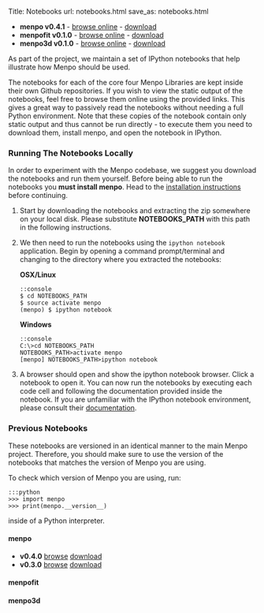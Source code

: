 Title: Notebooks
url: notebooks.html
save_as: notebooks.html

  - **menpo v0.4.1** - [browse online](http://nbviewer.ipython.org/github/menpo/menpo-notebooks/tree/v0.4.1/notebooks/) - [download](https://github.com/menpo/menpo-notebooks/archive/v0.4.1.zip)
  - **menpofit v0.1.0** - [browse online](http://nbviewer.ipython.org/github/menpo/menpofit-notebooks/tree/v0.1.0/notebooks/) - [download](https://github.com/menpo/menpofit-notebooks/archive/v0.1.0.zip)
  - **menpo3d v0.1.0** - [browse online](http://nbviewer.ipython.org/github/menpo/menpo3d-notebooks/tree/v0.1.0/notebooks/) - [download](https://github.com/menpo/menpo3d-notebooks/archive/v0.1.0.zip)

As part of the project, we maintain a set of IPython notebooks that help
illustrate how Menpo should be used.

The notebooks for each of the core four Menpo Libraries are kept inside their
own Github repositories.
If you wish to view the static output of the notebooks, feel free to browse
them online using the provided links. This gives a great way to passively read
the notebooks without needing a full Python environment. Note that these copies
of the notebook contain only static output and thus cannot be run directly - to
execute them you need to download them, install menpo, and open the notebook in
IPython.

### Running The Notebooks Locally
In order to experiment with the Menpo codebase, we suggest you download the
notebooks and run them yourself. Before being able to run the notebooks you
**must install menpo**. Head to the
[installation instructions]({filename}/pages/installation/index.md) before
continuing.

 1. Start by downloading the notebooks and extracting the zip somewhere on your
    local disk. Please substitute **NOTEBOOKS_PATH** with this path in the
    following instructions.
 2. We then need to run the notebooks using the `ipython notebook` application.
    Begin by opening a command prompt/terminal and changing to the directory
    where you extracted the notebooks:

    **OSX/Linux**

        ::console
        $ cd NOTEBOOKS_PATH
        $ source activate menpo
        (menpo) $ ipython notebook

    **Windows**

        ::console
        C:\>cd NOTEBOOKS_PATH
        NOTEBOOKS_PATH>activate menpo
        [menpo] NOTEBOOKS_PATH>ipython notebook

 3. A browser should open and show the ipython notebook browser. Click a
    notebook to open it. You can now run the notebooks by executing each code
    cell and following the documentation provided inside the notebook. If you
    are unfamiliar with the IPython notebook environment, please consult
    their [documentation](http://ipython.org/notebook.html).

### Previous Notebooks
These notebooks are versioned in an identical manner
to the main Menpo project. Therefore, you should make sure to use the version
of the notebooks that matches the version of Menpo you are using.

To check which version of Menpo you are using, run:

    :::python
    >>> import menpo
    >>> print(menpo.__version__)


inside of a Python interpreter.

#### menpo
  - **v0.4.0** [browse](http://nbviewer.ipython.org/github/menpo/menpo-notebooks/tree/v0.4.0/notebooks/) [download](https://github.com/menpo/menpo-notebooks/archive/v0.4.0.zip)
  - **v0.3.0** [browse](http://nbviewer.ipython.org/github/menpo/menpo-notebooks/tree/v0.3.0/notebooks/) [download](https://github.com/menpo/menpo-notebooks/archive/v0.3.0.zip)

#### menpofit

#### menpo3d

